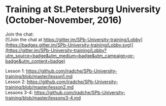 # Training at St.Petersburg University (October-November, 2016)

Join the chat:    
[![Join the chat at https://gitter.im/SPb-University-training/Lobby](https://badges.gitter.im/SPb-University-training/Lobby.svg)](https://gitter.im/SPb-University-training/Lobby?utm_source=badge&utm_medium=badge&utm_campaign=pr-badge&utm_content=badge)

Lesson 1: https://github.com/iradche/SPb-University-training/blob/master/lesson1.md    
Lesson 2: https://github.com/iradche/SPb-University-training/blob/master/lesson2.md    
Lessons 3-4: https://github.com/iradche/SPb-University-training/blob/master/lessons3-4.md    
